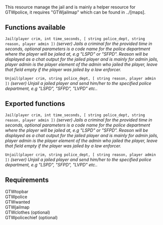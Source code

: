 This resource manage the jail and is mainly a helper resource for GTWpolice, it requires "GTWjailmap" 
which can be found in ../[maps].

## Functions available

`Jail(player crim, int time_seconds, [ string police_dept, string reason, player admin ])` 
_(server) Jails a criminal for the provided time in seconds, optional parameters is a code name for 
the police department where the player will be jailed at, e.g "LSPD" or "SFPD". Reason will be 
displayed as a chat output for the jailed player and is mainly for admin jails, player admin is 
the player element of the admin who jailed the player, leave that field empty if the player was 
jailed by a law enforcer._

`Unjail(player crim, string police_dept, [ string reason, player admin ])` 
_(server) Unjail a jailed player and send him/her to the specified police department, 
e.g "LSPD", "SFPD", "LVPD" etc.._

## Exported functions

`Jail(player crim, int time_seconds, [ string police_dept, string reason, player admin ])` 
_(server) Jails a criminal for the provided time in seconds, optional parameters is a code name for 
the police department where the player will be jailed at, e.g "LSPD" or "SFPD". Reason will be 
displayed as a chat output for the jailed player and is mainly for admin jails, player admin is 
the player element of the admin who jailed the player, leave that field empty if the player was 
jailed by a law enforcer._

`Unjail(player crim, string police_dept, [ string reason, player admin ])` 
_(server) Unjail a jailed player and send him/her to the specified police department, 
e.g "LSPD", "SFPD", "LVPD" etc.._

## Requirements

GTWtopbar<br>
GTWpolice<br>
GTWwanted<br>
GTWjailmap<br>
GTWclothes (optional)<br>
GTWpolicechief (optional)<br>
